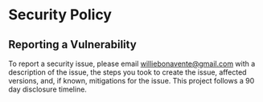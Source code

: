# Security Policy

## Reporting a Vulnerability

To report a security issue, please email <williebonavente@gmail.com> with a description of the issue, the steps you took to create the issue, affected versions, and, if known, mitigations for the issue. This project follows a 90 day disclosure timeline.
